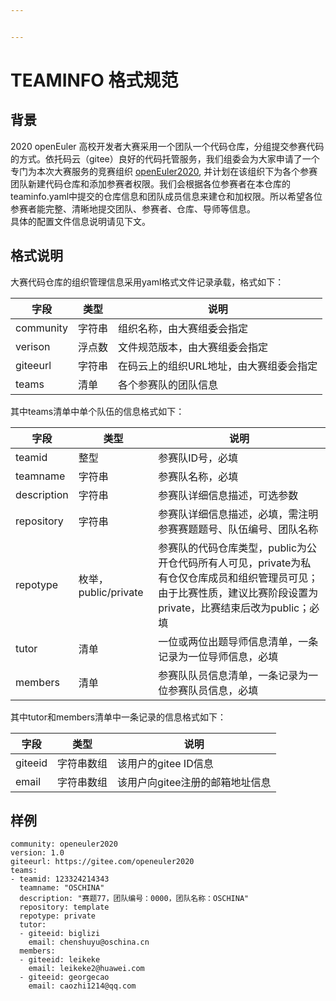 ```yaml
---


---
```


<h1 id="teaminfo-格式规范">TEAMINFO 格式规范</h1>
<h2 id="背景">背景</h2>
<p>2020 openEuler 高校开发者大赛采用一个团队一个代码仓库，分组提交参赛代码的方式。依托码云（gitee）良好的代码托管服务，我们组委会为大家申请了一个专门为本次大赛服务的竞赛组织 <a href="https://gitee.com/openeuler2020">openEuler2020</a>, 并计划在该组织下为各个参赛团队新建代码仓库和添加参赛者权限。我们会根据各位参赛者在本仓库的teaminfo.yaml中提交的仓库信息和团队成员信息来建仓和加权限。所以希望各位参赛者能完整、清晰地提交团队、参赛者、仓库、导师等信息。<br>
具体的配置文件信息说明请见下文。</p>
<h2 id="格式说明">格式说明</h2>
<p>大赛代码仓库的组织管理信息采用yaml格式文件记录承载，格式如下：</p>

<table>
<thead>
<tr>
<th>字段</th>
<th>类型</th>
<th>说明</th>
</tr>
</thead>
<tbody>
<tr>
<td>community</td>
<td>字符串</td>
<td>组织名称，由大赛组委会指定</td>
</tr>
<tr>
<td>verison</td>
<td>浮点数</td>
<td>文件规范版本，由大赛组委会指定</td>
</tr>
<tr>
<td>giteeurl</td>
<td>字符串</td>
<td>在码云上的组织URL地址，由大赛组委会指定</td>
</tr>
<tr>
<td>teams</td>
<td>清单</td>
<td>各个参赛队的团队信息</td>
</tr>
</tbody>
</table><p>其中teams清单中单个队伍的信息格式如下：</p>

<table>
<thead>
<tr>
<th>字段</th>
<th>类型</th>
<th>说明</th>
</tr>
</thead>
<tbody>
<tr>
<td>teamid</td>
<td>整型</td>
<td>参赛队ID号，必填</td>
</tr>
<tr>
<td>teamname</td>
<td>字符串</td>
<td>参赛队名称，必填</td>
</tr>
<tr>
<td>description</td>
<td>字符串</td>
<td>参赛队详细信息描述，可选参数</td>
</tr>
<tr>
<td>repository</td>
<td>字符串</td>
<td>参赛队详细信息描述，必填，需注明参赛赛题题号、队伍编号、团队名称</td>
</tr>
<tr>
<td>repotype</td>
<td>枚举，public/private</td>
<td>参赛队的代码仓库类型，public为公开仓代码所有人可见，private为私有仓仅仓库成员和组织管理员可见；由于比赛性质，建议比赛阶段设置为private，比赛结束后改为public；必填</td>
</tr>
<tr>
<td>tutor</td>
<td>清单</td>
<td>一位或两位出题导师信息清单，一条记录为一位导师信息，必填</td>
</tr>
<tr>
<td>members</td>
<td>清单</td>
<td>参赛队队员信息清单，一条记录为一位参赛队员信息，必填</td>
</tr>
</tbody>
</table><p>其中tutor和members清单中一条记录的信息格式如下：</p>

<table>
<thead>
<tr>
<th>字段</th>
<th>类型</th>
<th>说明</th>
</tr>
</thead>
<tbody>
<tr>
<td>giteeid</td>
<td>字符串数组</td>
<td>该用户的gitee ID信息</td>
</tr>
<tr>
<td>email</td>
<td>字符串数组</td>
<td>该用户向gitee注册的邮箱地址信息</td>
</tr>
</tbody>
</table><h2 id="样例">样例</h2>
<pre><code>community: openeuler2020
version: 1.0
giteeurl: https://gitee.com/openeuler2020
teams:
- teamid: 123324214343
  teamname: "OSCHINA"
  description: "赛题77，团队编号：0000，团队名称：OSCHINA"
  repository: template
  repotype: private
  tutor: 
  - giteeid: biglizi
    email: chenshuyu@oschina.cn
  members:
  - giteeid: leikeke
    email: leikeke2@huawei.com
  - giteeid: georgecao
    email: caozhi1214@qq.com
</code></pre>


